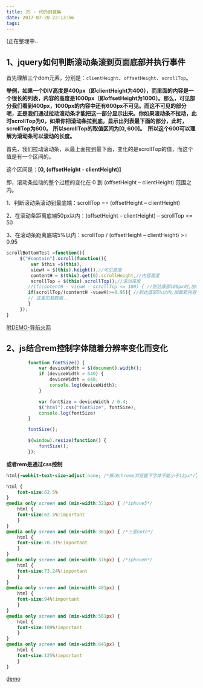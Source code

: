 ```yaml
---
title: JS - 代码封装集
date: 2017-07-20 22:13:56
tags:
---
```


(正在整理中..

<!-- more -->

## 1、jquery如何判断滚动条滚到页面底部并执行事件


首先理解三个dom元素，分别是：`clientHeight`、`offsetHeight`、`scrollTop`。

**举例，如果一个DIV高度是400px（即clientHeight为400），而里面的内容是一个很长的列表，内容的高度是1000px（即offsetHeight为1000）。那么，可见部分我们看到400px，1000px的内容中还有600px不可见。而这不可见的部分呢，正是我们通过拉动滚动条才能把这一部分显示出来。你如果滚动条不拉动，此时scrollTop为0，如果你把滚动条拉到底，显示出列表最下面的部分，此时，scrollTop为600。**
**所以scrollTop的取值区间为[0, 600]。　所以这个600可以理解为滚动条可以滚动的长度。**

首先，我们拉动滚动条，从最上面拉到最下面，变化的是scrollTop的值，而这个值是有一个区间的。

这个区间是：**[0, (offsetHeight - clientHeight)]**

即，滚动条拉动的整个过程的变化在 0 到 (offsetHeight – clientHeight) 范围之内。

1、判断滚动条滚动到最底端：scrollTop == (offsetHeight – clientHeight)

2、在滚动条距离底端50px以内：(offsetHeight – clientHeight) – scrollTop <= 50

3、在滚动条距离底端5%以内：scrollTop / (offsetHeight – clientHeight) >= 0.95

```js
scrollBottomTest =function(){  
     $("#contain").scroll(function(){  
         var $this =$(this),  
         viewH = $(this).height(),//可见高度  
         contentH = $(this).get(0).scrollHeight,//内容高度  
         scrollTop = $(this).scrollTop();//滚动高度  
        //if(contentH - viewH - scrollTop <= 100) { //到达底部100px时,加载新内容  
        if(scrollTop/(contentH -viewH)>=0.95){ //到达底部5%以内,加载新内容  
        // 这里加载数据..  
        }  
     });  
}  
```
[附DEMO-导航火箭](/demo/rocket/index.html)


## 2、js结合rem控制字体随着分辨率变化而变化
```js
        function fontSize() {
            var deviceWidth = $(document).width();
            if (deviceWidth > 640) {
                deviceWidth = 640;
                console.log(deviceWidth);
            }

            var fontSize = deviceWidth / 6.4;
            $("html").css("fontSize", fontSize);
            console.log(fontSize)
        }

        fontSize();

        $(window).resize(function() {
            fontSize();
        });
```
**或者rem是通过css控制**
```css
html{-webkit-text-size-adjust:none; /*解决chrome浏览器下字体不能小于12px*/}

html {
	font-size:62.5%
}
@media only screen and (min-width:321px) { /*iphone5*/
    html {
    font-size:62.5%!important
    }
}
@media only screen and (min-width:361px) { /*三星note*/
    html {
    font-size:70.31%!important
    }
}
@media only screen and (min-width:376px) { /*iphone6*/
    html {
    font-size:73.24%!important
    }
}
@media only screen and (min-width:481px) {
    html {
    font-size:94%!important
    }
}
@media only screen and (min-width:561px) {
    html {
    font-size:109%!important
    }
}
@media only screen and (min-width:641px) {
    html {
    font-size:125%!important
    }
}
```
[demo](http://www.qietu.com/html/f2/ntv2rem/)